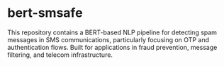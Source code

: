 # bert-smsafe
This repository contains a BERT-based NLP pipeline for detecting spam messages in SMS communications, particularly focusing on OTP and authentication flows. Built for applications in fraud prevention, message filtering, and telecom infrastructure.
